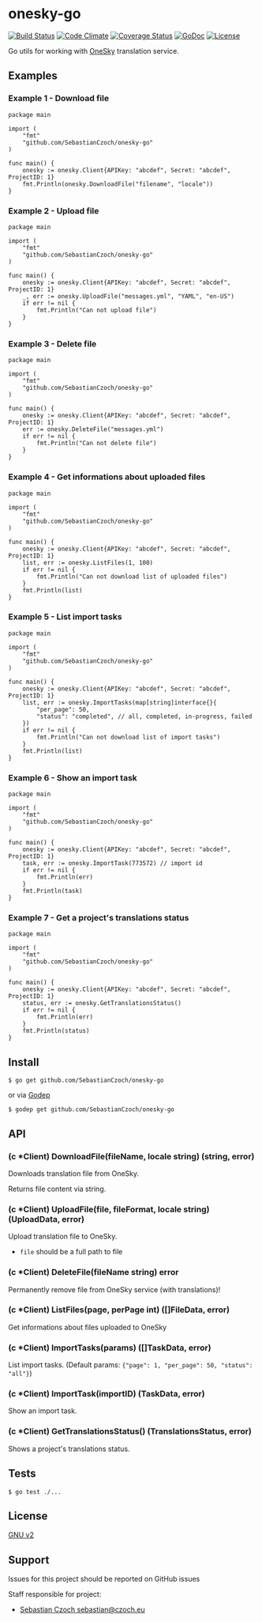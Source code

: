 # onesky-go
[![Build Status](https://travis-ci.org/SebastianCzoch/onesky-go.svg?branch=master)](https://travis-ci.org/SebastianCzoch/onesky-go) [![Code Climate](https://codeclimate.com/github/SebastianCzoch/onesky-go/badges/gpa.svg)](https://codeclimate.com/github/SebastianCzoch/onesky-go) [![Coverage Status](https://coveralls.io/repos/SebastianCzoch/onesky-go/badge.svg?branch=feature%2Fcoverage&service=github)](https://coveralls.io/github/SebastianCzoch/onesky-go?branch=feature%2Fcoverage)  [![GoDoc](https://godoc.org/github.com/SebastianCzoch/onesky-go?status.svg)](https://godoc.org/github.com/SebastianCzoch/onesky-go)  [![License](https://img.shields.io/badge/licence-GNU%20v2-green.svg)](./LICENSE)



Go utils for working with [OneSky](http://www.oneskyapp.com/) translation service.

## Examples
### Example 1 - Download file

```
package main

import (
	"fmt"
	"github.com/SebastianCzoch/onesky-go"
)

func main() {
	onesky := onesky.Client{APIKey: "abcdef", Secret: "abcdef", ProjectID: 1}
	fmt.Println(onesky.DownloadFile("filename", "locale"))
}
```

### Example 2 - Upload file

```
package main

import (
	"fmt"
	"github.com/SebastianCzoch/onesky-go"
)

func main() {
	onesky := onesky.Client{APIKey: "abcdef", Secret: "abcdef", ProjectID: 1}
	_, err := onesky.UploadFile("messages.yml", "YAML", "en-US")
	if err != nil {
		fmt.Println("Can not upload file")
	}
}
```

### Example 3 - Delete file

```
package main

import (
	"fmt"
	"github.com/SebastianCzoch/onesky-go"
)

func main() {
	onesky := onesky.Client{APIKey: "abcdef", Secret: "abcdef", ProjectID: 1}
	err := onesky.DeleteFile("messages.yml")
	if err != nil {
		fmt.Println("Can not delete file")
	}
}
```

### Example 4 - Get informations about uploaded files
```
package main

import (
	"fmt"
	"github.com/SebastianCzoch/onesky-go"
)

func main() {
	onesky := onesky.Client{APIKey: "abcdef", Secret: "abcdef", ProjectID: 1}
	list, err := onesky.ListFiles(1, 100)
	if err != nil {
		fmt.Println("Can not download list of uploaded files")
	}
	fmt.Println(list)
}
```

### Example 5 - List import tasks
```
package main

import (
	"fmt"
	"github.com/SebastianCzoch/onesky-go"
)

func main() {
	onesky := onesky.Client{APIKey: "abcdef", Secret: "abcdef", ProjectID: 1}
	list, err := onesky.ImportTasks(map[string]interface{}{
		"per_page": 50,
		"status": "completed", // all, completed, in-progress, failed
	})
	if err != nil {
		fmt.Println("Can not download list of import tasks")
	}
	fmt.Println(list)
}
```

### Example 6 - Show an import task
```
package main

import (
	"fmt"
	"github.com/SebastianCzoch/onesky-go"
)

func main() {
	onesky := onesky.Client{APIKey: "abcdef", Secret: "abcdef", ProjectID: 1}
	task, err := onesky.ImportTask(773572) // import id
	if err != nil {
		fmt.Println(err)
	}
	fmt.Println(task)
}
```

### Example 7 - Get a project's translations status
```
package main

import (
	"fmt"
	"github.com/SebastianCzoch/onesky-go"
)

func main() {
	onesky := onesky.Client{APIKey: "abcdef", Secret: "abcdef", ProjectID: 1}
	status, err := onesky.GetTranslationsStatus()
	if err != nil {
		fmt.Println(err)
	}
	fmt.Println(status)
}
```

## Install

```
$ go get github.com/SebastianCzoch/onesky-go
````

or via [Godep](https://github.com/tools/godep)
```
$ godep get github.com/SebastianCzoch/onesky-go
```


## API

### (c *Client) DownloadFile(fileName, locale string) (string, error)
Downloads translation file from OneSky.

Returns file content via string.

### (c *Client) UploadFile(file, fileFormat, locale string) (UploadData, error)
Upload translation file to OneSky.
* `file` should be a full path to file

### (c *Client) DeleteFile(fileName string) error
Permanently remove file from OneSky service (with translations)!

### (c *Client) ListFiles(page, perPage int) ([]FileData, error)
Get informations about files uploaded to OneSky

### (c *Client) ImportTasks(params) ([]TaskData, error)
List import tasks. (Default params: `{"page": 1, "per_page": 50, "status": "all"}`)

### (c *Client) ImportTask(importID) (TaskData, error)
Show an import task.

### (c *Client) GetTranslationsStatus() (TranslationsStatus, error)
Shows a project's translations status.

## Tests

```
$ go test ./...
````

## License

[GNU v2](./LICENSE)

## Support

Issues for this project should be reported on GitHub issues

Staff responsible for project:

* [Sebastian Czoch <sebastian@czoch.eu>](sebastian@czoch.eu)
